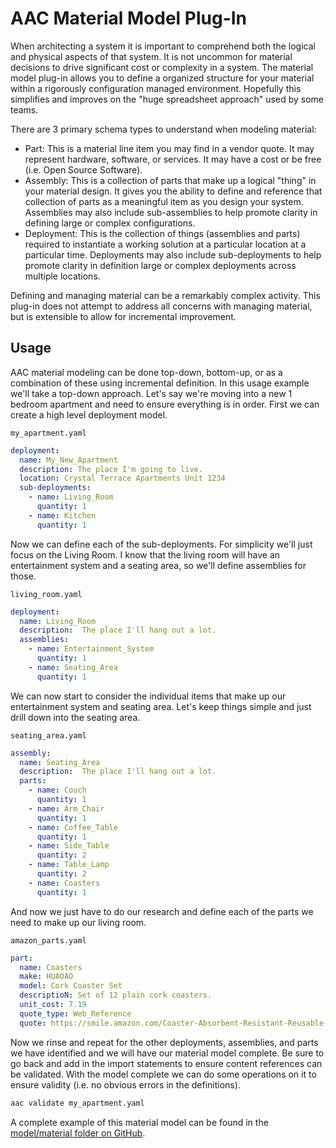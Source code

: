# AAC Material Model Plug-In

When architecting a system it is important to comprehend both the logical and physical aspects of that system.
It is not uncommon for material decisions to drive significant cost or complexity in a system.  The material
model plug-in allows you to define a organized structure for your material within a rigorously configuration
managed environment.  Hopefully this simplifies and improves on the "huge spreadsheet approach" used by some teams.

There are 3 primary schema types to understand when modeling material:
- Part: This is a material line item you may find in a vendor quote.  It may represent
hardware, software, or services.  It may have a cost or be free (i.e. Open Source Software).
- Assembly:  This is a collection of parts that make up a logical "thing" in your material design.  It gives you
the ability to define and reference that collection of parts as a meaningful item as you design your system.
Assemblies may also include sub-assemblies to help promote clarity in defining large or complex configurations.
- Deployment:  This is the collection of things (assemblies and parts) required to instantiate a working solution
at a particular location at a particular time.  Deployments may also include sub-deployments to help promote clarity in definition large or complex deployments across multiple locations.

Defining and managing material can be a remarkably complex activity.  This plug-in does not attempt to address all concerns
with managing material, but is extensible to allow for incremental improvement.

## Usage

AAC material modeling can be done top-down, bottom-up, or as a combination of these using incremental definition.  In
this usage example we'll take a top-down approach.  Let's say we're moving into a new 1 bedroom apartment and need to ensure
everything is in order.  First we can create a high level deployment model.

```my_apartment.yaml```
```yaml
deployment:
  name: My_New_Apartment
  description: The place I'm going to live.
  location: Crystal Terrace Apartments Unit 1234
  sub-deployments:
    - name: Living_Room
      quantity: 1
    - name: Kitchen
      quantity: 1
```

Now we can define each of the sub-deployments.  For simplicity we'll just focus on the Living Room.  I know that the living room will have an entertainment system and a seating area, so we'll define assemblies for those.

```living_room.yaml```
```yaml
deployment:
  name: Living_Room
  description:  The place I'll hang out a lot.
  assemblies:
    - name: Entertainment_System
      quantity: 1
    - name: Seating_Area
      quantity: 1

```
We can now start to consider the individual items that make up our entertainment system and seating area.  Let's keep things simple and just drill down into the seating area.

```seating_area.yaml```
```yaml
assembly:
  name: Seating_Area
  description:  The place I'll hang out a lot.
  parts:
    - name: Couch
      quantity: 1
    - name: Arm_Chair
      quantity: 1
    - name: Coffee_Table
      quantity: 1
    - name: Side_Table
      quantity: 2
    - name: Table_Lamp
      quantity: 2
    - name: Coasters
      quantity: 1
```

And now we just have to do our research and define each of the parts we need to make up our living room.

```amazon_parts.yaml```
```yaml
part:
  name: Coasters
  make: HUAOAO
  model: Cork Coaster Set
  descriptioN: Set of 12 plain cork coasters.
  unit_cost: 7.19
  quote_type: Web_Reference
  quote: https://smile.amazon.com/Coaster-Absorbent-Resistant-Reusable-Coasters/dp/B08PZ15J2N
```
Now we rinse and repeat for the other deployments, assemblies, and parts we have identified and we will have our material model complete.  Be sure to go back and add in the import statements to ensure content references can be validated. With the model complete we can do some operations on it to ensure validity (i.e. no obvious errors in the definitions).

```bash
aac validate my_apartment.yaml
```

A complete example of this material model can be found in the [model/material folder on GitHub](https://github.com/jondavid-black/AaC/tree/material-model/python/model/material).